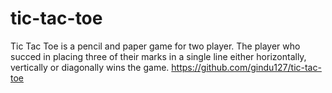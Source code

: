 # tic-tac-toe
Tic Tac Toe  is a pencil and paper game for two player. The player who succed in placing three of their marks in a single line either horizontally, vertically or diagonally wins the game.
https://github.com/gindu127/tic-tac-toe
